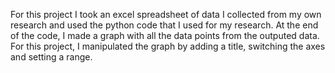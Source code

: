 For this project I took an excel spreadsheet of data I collected from my own research and used the python code that I used for my research. At the end of the code, I made a graph with all the data points from the outputed data. For this project, I manipulated the graph by adding a title, switching the axes and setting a range. 